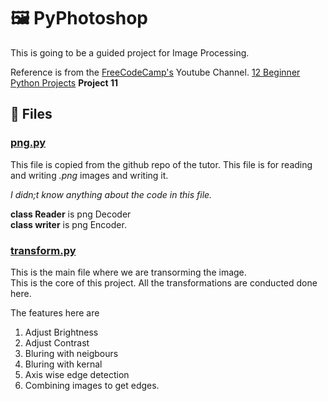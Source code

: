# :framed_picture: PyPhotoshop

This is going to be a guided project for Image Processing.

Reference is from the [FreeCodeCamp's](https://www.youtube.com/@freecodecamp) Youtube Channel. [12 Beginner Python Projects](https://youtu.be/8ext9G7xspg?si=C69n4eHrdZ-VIbh1&t=7537) **Project 11**

## :page_facing_up: Files

### [png.py]('png.py')
This file is copied from the github repo of the tutor. 
This file is for reading and writing *.png* images and writing it.

_I didn;t know anything about the code in this file._

**class Reader** is png Decoder<br>
**class writer** is png Encoder.

### [transform.py]('transform.py')
This is the main file where we are transorming the image.<br>
This is the core of this project. All the transformations are conducted done here.

The features here are 
1. Adjust Brightness
1. Adjust Contrast
1. Bluring with neigbours
1. Bluring with kernal
1. Axis wise edge detection
1. Combining images to get edges.